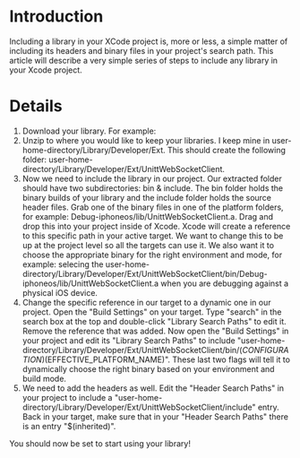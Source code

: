 # Introduction #

Including a library in your XCode project is, more or less, a simple matter of including its headers and binary files in your project's search path. This article will describe a very simple series of steps to include any library in your Xcode project.


# Details #

  1. Download your library. For example:
  1. Unzip to where you would like to keep your libraries. I keep mine in user-home-directory/Library/Developer/Ext. This should create the following folder: user-home-directory/Library/Developer/Ext/UnittWebSocketClient.
  1. Now we need to include the library in our project. Our extracted folder should have two subdirectories: bin & include. The bin folder holds the binary builds of your library and the include folder holds the source header files. Grab one of the binary files in one of the platform folders, for example: Debug-iphoneos/lib/UnittWebSocketClient.a. Drag and drop this into your project inside of Xcode. Xcode will create a reference to this specific path in your active target. We want to change this to be up at the project level so all the targets can use it. We also want it to choose the appropriate binary for the right environment and mode, for example: selecing the user-home-directory/Library/Developer/Ext/UnittWebSocketClient/bin/Debug-iphoneos/lib/UnittWebSocketClient.a when you are debugging against a physical iOS device.
  1. Change the specific reference in our target to a dynamic one in our project. Open the "Build Settings" on your target. Type "search" in the search box at the top and double-click "Library Search Paths" to edit it. Remove the reference that was added. Now open the "Build Settings" in your project and edit its "Library Search Paths" to include "user-home-directory/Library/Developer/Ext/UnittWebSocketClient/bin/$(CONFIGURATION)$(EFFECTIVE\_PLATFORM\_NAME)". These last two flags will tell it to dynamically choose the right binary based on your environment and build mode.
  1. We need to add the headers as well. Edit the "Header Search Paths" in your project to include a "user-home-directory/Library/Developer/Ext/UnittWebSocketClient/include" entry. Back in your target, make sure that in your "Header Search Paths" there is an entry "$(inherited)".

You should now be set to start using your library!